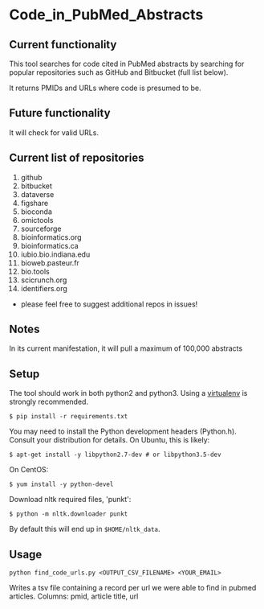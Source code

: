 # Code_in_PubMed_Abstracts

## Current functionality

This tool searches for code cited in PubMed abstracts by searching for popular repositories such as GitHub and Bitbucket (full list below).  

It returns PMIDs and URLs where code is presumed to be.  

## Future functionality

It will check for valid URLs.  

## Current list of repositories

1. github
2. bitbucket
3. dataverse
4. figshare
5. bioconda
6. omictools
7. sourceforge
8. bioinformatics.org
9. bioinformatics.ca
10. iubio.bio.indiana.edu
11. bioweb.pasteur.fr
12. bio.tools
13. scicrunch.org
14. identifiers.org

* please feel free to suggest additional repos in issues!

## Notes

In its current manifestation, it will pull a maximum of 100,000 abstracts


## Setup
The tool should work in both python2 and python3. Using a [virtualenv](https://www.dabapps.com/blog/introduction-to-pip-and-virtualenv-python/) is strongly recommended.

```
$ pip install -r requirements.txt
```

You may need to install the Python development headers (Python.h). 
Consult your distribution for details. On Ubuntu, this is likely:

```
$ apt-get install -y libpython2.7-dev # or libpython3.5-dev 
```

On CentOS: 

```
$ yum install -y python-devel
```

Download nltk required files, 'punkt':

```
$ python -m nltk.downloader punkt
```

By default this will end up in `$HOME/nltk_data`.

## Usage
```
python find_code_urls.py <OUTPUT_CSV_FILENAME> <YOUR_EMAIL>
```
Writes a tsv file containing a record per url we were able to find in pubmed articles.
Columns: pmid, article title, url
